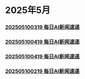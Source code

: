 # 2025年5月
### [202505100319 每日AI新闻速递](./202505100319.md)

### [202505100419 每日AI新闻速递](./202505100419.md)
### [202505100419 每日AI新闻速递](./202505100419.md)
### [202505100219 每日AI新闻速递](./202505100219.md)